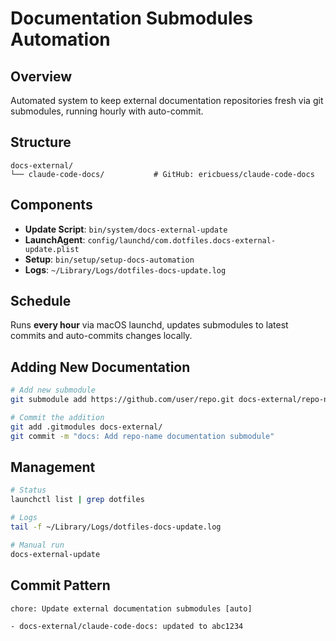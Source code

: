 # Documentation Submodules Automation

## Overview

Automated system to keep external documentation repositories fresh via git submodules, running hourly with auto-commit.

## Structure

```
docs-external/
└── claude-code-docs/           # GitHub: ericbuess/claude-code-docs
```

## Components

- **Update Script**: `bin/system/docs-external-update`
- **LaunchAgent**: `config/launchd/com.dotfiles.docs-external-update.plist`
- **Setup**: `bin/setup/setup-docs-automation`
- **Logs**: `~/Library/Logs/dotfiles-docs-update.log`

## Schedule

Runs **every hour** via macOS launchd, updates submodules to latest commits and auto-commits changes locally.

## Adding New Documentation

```bash
# Add new submodule
git submodule add https://github.com/user/repo.git docs-external/repo-name

# Commit the addition
git add .gitmodules docs-external/
git commit -m "docs: Add repo-name documentation submodule"
```

## Management

```bash
# Status
launchctl list | grep dotfiles

# Logs  
tail -f ~/Library/Logs/dotfiles-docs-update.log

# Manual run
docs-external-update
```

## Commit Pattern

```
chore: Update external documentation submodules [auto]

- docs-external/claude-code-docs: updated to abc1234
```
